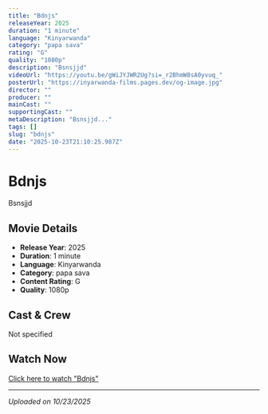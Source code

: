 ```yaml
---
title: "Bdnjs"
releaseYear: 2025
duration: "1 minute"
language: "Kinyarwanda"
category: "papa sava"
rating: "G"
quality: "1080p"
description: "Bsnsjjd"
videoUrl: "https://youtu.be/gWiJYJWR2Ug?si=_r2BhmW8sA0yvuq_"
posterUrl: "https://inyarwanda-films.pages.dev/og-image.jpg"
director: ""
producer: ""
mainCast: ""
supportingCast: ""
metaDescription: "Bsnsjjd..."
tags: []
slug: "bdnjs"
date: "2025-10-23T21:10:25.987Z"
---
```


# Bdnjs

Bsnsjjd

## Movie Details

- **Release Year**: 2025
- **Duration**: 1 minute
- **Language**: Kinyarwanda
- **Category**: papa sava
- **Content Rating**: G
- **Quality**: 1080p

## Cast & Crew

Not specified

## Watch Now

[Click here to watch "Bdnjs"](https://youtu.be/gWiJYJWR2Ug?si=_r2BhmW8sA0yvuq_)

---

*Uploaded on 10/23/2025*
